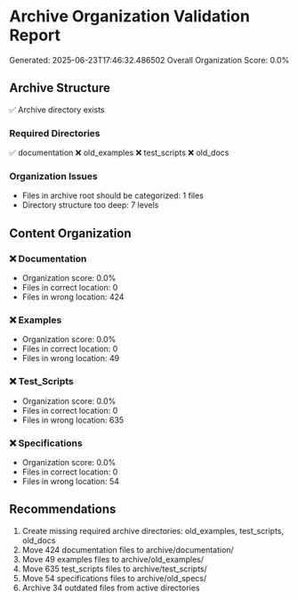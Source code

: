 # Archive Organization Validation Report
Generated: 2025-06-23T17:46:32.486502
Overall Organization Score: 0.0%

## Archive Structure
✅ Archive directory exists

### Required Directories
✅ documentation
❌ old_examples
❌ test_scripts
❌ old_docs

### Organization Issues
- Files in archive root should be categorized: 1 files
- Directory structure too deep: 7 levels

## Content Organization

### ❌ Documentation
- Organization score: 0.0%
- Files in correct location: 0
- Files in wrong location: 424

### ❌ Examples
- Organization score: 0.0%
- Files in correct location: 0
- Files in wrong location: 49

### ❌ Test_Scripts
- Organization score: 0.0%
- Files in correct location: 0
- Files in wrong location: 635

### ❌ Specifications
- Organization score: 0.0%
- Files in correct location: 0
- Files in wrong location: 54

## Recommendations
1. Create missing required archive directories: old_examples, test_scripts, old_docs
2. Move 424 documentation files to archive/documentation/
3. Move 49 examples files to archive/old_examples/
4. Move 635 test_scripts files to archive/test_scripts/
5. Move 54 specifications files to archive/old_specs/
6. Archive 34 outdated files from active directories
